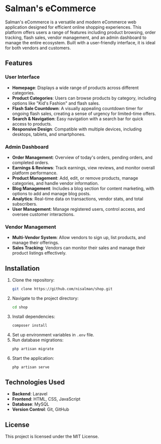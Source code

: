 
# Salman's eCommerce

Salman's eCommerce is a versatile and modern eCommerce web application designed for efficient online shopping experiences. 
This platform offers users a range of features including product browsing, order tracking, flash sales, vendor management, 
and an admin dashboard to manage the entire ecosystem. Built with a user-friendly interface, it is ideal for both vendors and customers.

## Features

### User Interface
- **Homepage**: Displays a wide range of products across different categories.
- **Product Categories**: Users can browse products by category, including options like "Kid's Fashion" and flash sales.
- **Flash Sale Countdown**: A visually appealing countdown timer for ongoing flash sales, creating a sense of urgency for limited-time offers.
- **Search & Navigation**: Easy navigation with a search bar for quick access to products.
- **Responsive Design**: Compatible with multiple devices, including desktops, tablets, and smartphones.

### Admin Dashboard
- **Order Management**: Overview of today's orders, pending orders, and completed orders.
- **Earnings & Reviews**: Track earnings, view reviews, and monitor overall platform performance.
- **Product Management**: Add, edit, or remove products, manage categories, and handle vendor information.
- **Blog Management**: Includes a blog section for content marketing, with options to add and manage blog posts.
- **Analytics**: Real-time data on transactions, vendor stats, and total subscribers.
- **User Management**: Manage registered users, control access, and oversee customer interactions.

### Vendor Management
- **Multi-Vendor System**: Allow vendors to sign up, list products, and manage their offerings.
- **Sales Tracking**: Vendors can monitor their sales and manage their product listings effectively.

## Installation

1. Clone the repository:
   ```bash
   git clone https://github.com/nisalman/shop.git
   ```
2. Navigate to the project directory:
   ```bash
   cd shop
   ```
3. Install dependencies:
   ```bash
   composer install
   ```
4. Set up environment variables in `.env` file.
5. Run database migrations:
   ```bash
   php artisan migrate
   ```
6. Start the application:
   ```bash
   php artisan serve
   ```

## Technologies Used
- **Backend**: Laravel
- **Frontend**: HTML, CSS, JavaScript
- **Database**: MySQL
- **Version Control**: Git, GitHub

## License
This project is licensed under the MIT License.
